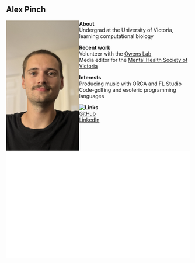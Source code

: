 ## Alex Pinch  
<img align="left" src="https://raw.githubusercontent.com/alexpinch/alexpinch.github.io/gh-pages/images/me_2.png" width=200/>  
  
**About**  
Undergrad at the University of Victoria, learning computational biology  
  
**Recent work**  
Volunteer with the [Owens Lab](https://owensgl.github.io/)   
Media editor for the [Mental Health Society of Victoria](https://www.mhsvictoria.org/)  
  
**Interests**    
Producing music with ORCA and FL Studio  
Code-golfing and esoteric programming languages  
  
<img align="left" src="https://ghchart.rshah.org/alexpinch"/>  
  
**Links**  
[GitHub](https://github.com/alexpinch)  
[LinkedIn](https://www.linkedin.com/in/alexpinch/)  
  
<img align="center" src="https://raw.githubusercontent.com/alexpinch/github-stats-transparent/output/generated/languages.svg"/>  
